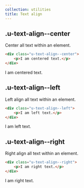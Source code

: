 ```yaml
---
collection: utilities
title: Text align
---
```


## .u-text-align--center

Center all text within an element.

```html
<div class="u-text-align--center">
    <p>I am centered text.</p>
</div>
```

<div class="u-text-align--center">
    <p>I am centered text.</p>
</div>

## .u-text-align--left

Left align all text within an element.

```html
<div class="u-text-align--left">
    <p>I am left text.</p>
</div>
```

<div class="u-text-align--left">
    <p>I am left text.</p>
</div>

## .u-text-align--right

Right align all text within an element.

```html
<div class="u-text-align--right">
    <p>I am right text.</p>
</div>
```

<div class="u-text-align--right">
    <p>I am right text.</p>
</div>
